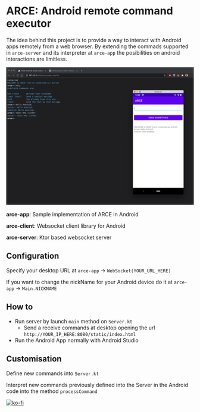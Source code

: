 # ARCE: Android remote command executor

The idea behind this project is to provide a way to interact with Android apps remotely from a web browser.
By extending the commads supported in `arce-server` and its interpreter at `arce-app` the posibilities on android interactions are limitless.

![screenshot](https://github.com/FireZenk/arce/blob/main/assets/screenshot_arce.png)

**arce-app**: Sample implementation of ARCE in Android

**arce-client**: Websocket client library for Android

**arce-server**: Ktor based websocket server

## Configuration

Specify your desktop URL at `arce-app` -> `WebSocket(YOUR_URL_HERE)`

If you want to change the nickName for your Android device do it at `arce-app` -> `Main.NICKNAME`

## How to

- Run server by launch `main` method on `Server.kt`
  - Send a receive commands at desktop opening the url `http://YOUR_IP_HERE:8080/static/index.html`
- Run the Android App normally with Android Studio

## Customisation

Define new commands into `Server.kt`

Interpret new commands previously defined into the Server in the Android code into the method `processCommand`

[![ko-fi](https://ko-fi.com/img/githubbutton_sm.svg)](https://ko-fi.com/I2I13KE80)

